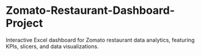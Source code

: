 # Zomato-Restaurant-Dashboard-Project
Interactive Excel dashboard for Zomato restaurant data analytics, featuring KPIs, slicers, and data visualizations.
